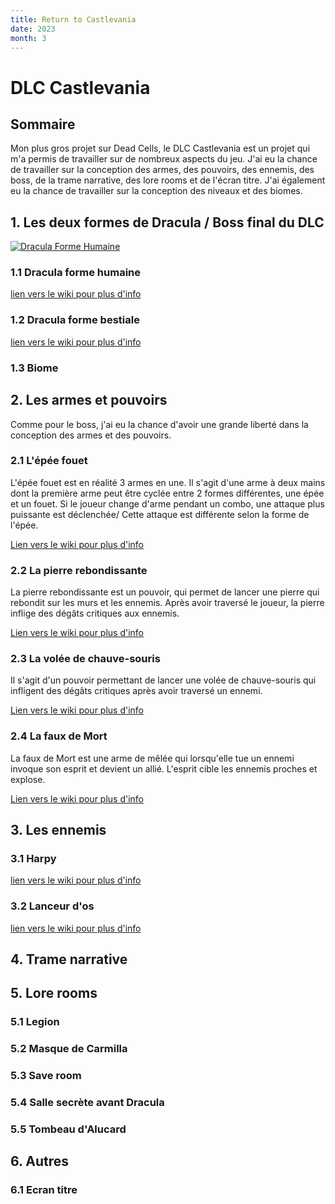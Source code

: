 ```yaml
---
title: Return to Castlevania
date: 2023
month: 3
---
```



# DLC Castlevania

## Sommaire

Mon plus gros projet sur Dead Cells, le DLC Castlevania est un projet qui m'a permis de travailler sur de nombreux aspects du jeu. J'ai eu la chance de travailler sur la conception des armes, des pouvoirs, des ennemis, des boss, de la trame narrative, des lore rooms et de l'écran titre. J'ai également eu la chance de travailler sur la conception des niveaux et des biomes.

## 1. Les deux formes de Dracula / Boss final du DLC

[![Dracula Forme Humaine](https://img.youtube.com/vi/oTdjV1pi-Lg/maxresdefault.jpg)](https://www.youtube-nocookie.com/embed/oTdjV1pi-Lg?si=0ZoC3oLKRn7sK2qf&mute=1&autoplay=1&start=64 "Dracula Forme Humaine")

### 1.1 Dracula forme humaine

[lien vers le wiki pour plus d'info](https://deadcells.wiki.gg/wiki/Dracula)

### 1.2 Dracula forme bestiale	

[lien vers le wiki pour plus d'info](https://deadcells.wiki.gg/wiki/Dracula_-_Final_Form) 

### 1.3 Biome

## 2. Les armes et pouvoirs

Comme pour le boss, j'ai eu la chance d'avoir une grande liberté dans la conception des armes et des pouvoirs. 

### 2.1 L'épée fouet

L'épée fouet est en réalité 3 armes en une. Il s'agit d'une arme à deux mains dont la première arme peut être cyclée entre 2 formes différentes, une épée et un fouet.
Si le joueur change d'arme pendant un combo, une attaque plus puissante est déclenchée/ Cette attaque est différente selon la forme de l'épée.

[Lien vers le wiki pour plus d'info](https://deadcells.wiki.gg/wiki/Whip_Sword)


### 2.2 La pierre rebondissante

La pierre rebondissante est un pouvoir, qui permet de lancer une pierre qui rebondit sur les murs et les ennemis. Après avoir traversé le joueur, la pierre inflige des dégâts critiques aux ennemis.

[Lien vers le wiki pour plus d'info](https://deadcells.wiki.gg/wiki/Rebound_Stone)

### 2.3 La volée de chauve-souris

Il s'agit d'un pouvoir permettant de lancer une volée de chauve-souris qui infligent des dégâts critiques après avoir traversé un ennemi.

[Lien vers le wiki pour plus d'info](https://deadcells.wiki.gg/wiki/Bat_Volley)

### 2.4 La faux de Mort

La faux de Mort est une arme de mêlée qui lorsqu'elle tue un ennemi invoque son esprit et devient un allié. L'esprit cible les ennemis proches et explose.

[Lien vers le wiki pour plus d'info](https://deadcells.wiki.gg/wiki/Death%27s_Scythe)

## 3. Les ennemis

### 3.1 Harpy

[lien vers le wiki pour plus d'info](https://deadcells.wiki.gg/wiki/Harpy)

### 3.2 Lanceur d'os

[lien vers le wiki pour plus d'info](https://deadcells.wiki.gg/wiki/Throw_Master)

## 4. Trame narrative

## 5. Lore rooms 

### 5.1 Legion

### 5.2 Masque de Carmilla

### 5.3 Save room 

### 5.4 Salle secrète avant Dracula

### 5.5 Tombeau d'Alucard  

## 6. Autres

### 6.1 Ecran titre
